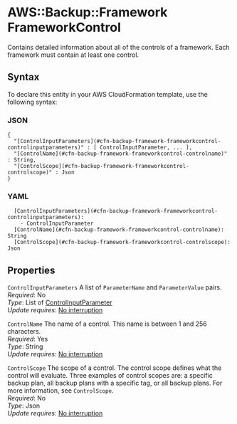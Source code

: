 # AWS::Backup::Framework FrameworkControl<a name="aws-properties-backup-framework-frameworkcontrol"></a>

Contains detailed information about all of the controls of a framework\. Each framework must contain at least one control\.

## Syntax<a name="aws-properties-backup-framework-frameworkcontrol-syntax"></a>

To declare this entity in your AWS CloudFormation template, use the following syntax:

### JSON<a name="aws-properties-backup-framework-frameworkcontrol-syntax.json"></a>

```
{
  "[ControlInputParameters](#cfn-backup-framework-frameworkcontrol-controlinputparameters)" : [ ControlInputParameter, ... ],
  "[ControlName](#cfn-backup-framework-frameworkcontrol-controlname)" : String,
  "[ControlScope](#cfn-backup-framework-frameworkcontrol-controlscope)" : Json
}
```

### YAML<a name="aws-properties-backup-framework-frameworkcontrol-syntax.yaml"></a>

```
  [ControlInputParameters](#cfn-backup-framework-frameworkcontrol-controlinputparameters): 
    - ControlInputParameter
  [ControlName](#cfn-backup-framework-frameworkcontrol-controlname): String
  [ControlScope](#cfn-backup-framework-frameworkcontrol-controlscope): Json
```

## Properties<a name="aws-properties-backup-framework-frameworkcontrol-properties"></a>

`ControlInputParameters`  <a name="cfn-backup-framework-frameworkcontrol-controlinputparameters"></a>
A list of `ParameterName` and `ParameterValue` pairs\.  
*Required*: No  
*Type*: List of [ControlInputParameter](aws-properties-backup-framework-controlinputparameter.md)  
*Update requires*: [No interruption](https://docs.aws.amazon.com/AWSCloudFormation/latest/UserGuide/using-cfn-updating-stacks-update-behaviors.html#update-no-interrupt)

`ControlName`  <a name="cfn-backup-framework-frameworkcontrol-controlname"></a>
The name of a control\. This name is between 1 and 256 characters\.  
*Required*: Yes  
*Type*: String  
*Update requires*: [No interruption](https://docs.aws.amazon.com/AWSCloudFormation/latest/UserGuide/using-cfn-updating-stacks-update-behaviors.html#update-no-interrupt)

`ControlScope`  <a name="cfn-backup-framework-frameworkcontrol-controlscope"></a>
The scope of a control\. The control scope defines what the control will evaluate\. Three examples of control scopes are: a specific backup plan, all backup plans with a specific tag, or all backup plans\. For more information, see `ControlScope`\.  
*Required*: No  
*Type*: Json  
*Update requires*: [No interruption](https://docs.aws.amazon.com/AWSCloudFormation/latest/UserGuide/using-cfn-updating-stacks-update-behaviors.html#update-no-interrupt)